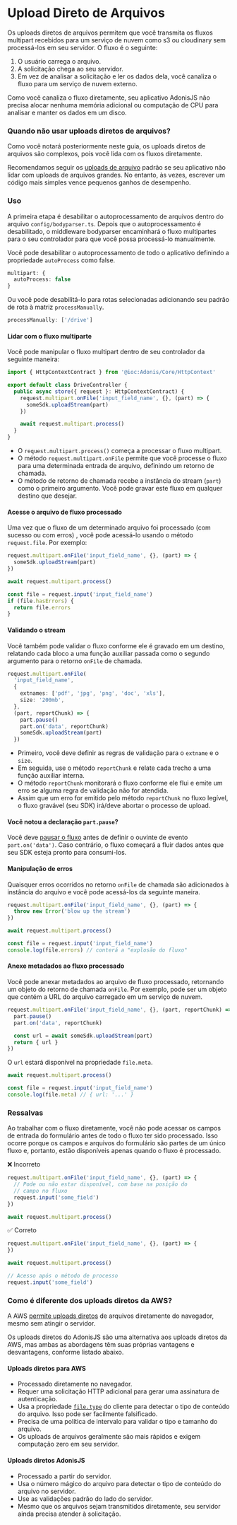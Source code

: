 # Upload Direto de Arquivos

Os uploads diretos de arquivos permitem que você transmita os fluxos multipart recebidos para um serviço de nuvem como 
s3 ou cloudinary sem processá-los em seu servidor. O fluxo é o seguinte:

1. O usuário carrega o arquivo.
2. A solicitação chega ao seu servidor.
3. Em vez de analisar a solicitação e ler os dados dela, você canaliza o fluxo para um serviço de nuvem externo.

Como você canaliza o fluxo diretamente, seu aplicativo AdonisJS não precisa alocar nenhuma memória adicional ou 
computação de CPU para analisar e manter os dados em um disco.

### Quando não usar uploads diretos de arquivos?
Como você notará posteriormente neste guia, os uploads diretos de arquivos são complexos, pois você lida com os fluxos diretamente.

Recomendamos seguir os [uploads de arquivo](/doc/http/file-uploads.md) padrão se seu aplicativo não lidar com uploads de arquivos grandes. 
No entanto, às vezes, escrever um código mais simples vence pequenos ganhos de desempenho.

### Uso
A primeira etapa é desabilitar o autoprocessamento de arquivos dentro do arquivo `config/bodyparser.ts`. Depois que o autoprocessamento é 
desabilitado, o middleware bodyparser encaminhará o fluxo multipartes para o seu controlador para que você possa processá-lo manualmente.

Você pode desabilitar o autoprocessamento de todo o aplicativo definindo a propriedade `autoProcess` como false.

```ts
multipart: {
  autoProcess: false
}
```

Ou você pode desabilitá-lo para rotas selecionadas adicionando seu padrão de rota à matriz `processManually`.

```ts
processManually: ['/drive']
```

#### Lidar com o fluxo multiparte
Você pode manipular o fluxo multipart dentro de seu controlador da seguinte maneira:

```ts
import { HttpContextContract } from '@ioc:Adonis/Core/HttpContext'

export default class DriveController {
  public async store({ request }: HttpContextContract) {
    request.multipart.onFile('input_field_name', {}, (part) => {
      someSdk.uploadStream(part)
    })

    await request.multipart.process()
  }
}
```

* O `request.multipart.process()` começa a processar o fluxo multipart.
* O método `request.multipart.onFile` permite que você processe o fluxo para uma determinada entrada de arquivo, definindo um retorno de chamada.
* O método de retorno de chamada recebe a instância do stream (`part`) como o primeiro argumento. Você pode gravar este fluxo em 
  qualquer destino que desejar.
 
#### Acesse o arquivo de fluxo processado
Uma vez que o fluxo de um determinado arquivo foi processado (com sucesso ou com erros) , você pode acessá-lo usando o método `request.file`. Por exemplo:

```ts
request.multipart.onFile('input_field_name', {}, (part) => {
  someSdk.uploadStream(part)
})

await request.multipart.process()

const file = request.input('input_field_name')
if (file.hasErrors) {
  return file.errors
}
```

#### Validando o stream
Você também pode validar o fluxo conforme ele é gravado em um destino, relatando cada bloco a uma função auxiliar passada como o segundo 
argumento para o retorno `onFile` de chamada.

```ts
request.multipart.onFile(
  'input_field_name',
  {
    extnames: ['pdf', 'jpg', 'png', 'doc', 'xls'],
    size: '200mb',  
  },
  (part, reportChunk) => {
    part.pause()
    part.on('data', reportChunk)
    someSdk.uploadStream(part)
  })
```

* Primeiro, você deve definir as regras de validação para o `extname` e o `size`.
* Em seguida, use o método `reportChunk` e relate cada trecho a uma função auxiliar interna.
* O método `reportChunk` monitorará o fluxo conforme ele flui e emite um erro se alguma regra de validação não for atendida.
* Assim que um erro for emitido pelo método `reportChunk` no fluxo legível, o fluxo gravável (seu SDK) irá/deve abortar o processo de upload.

#### Você notou a declaração `part.pause`?
Você deve [pausar o fluxo](https://nodejs.org/api/stream.html#stream_event_data) antes de definir o ouvinte de evento `part.on('data')`. 
Caso contrário, o fluxo começará a fluir dados antes que seu SDK esteja pronto para consumi-los.

#### Manipulação de erros
Quaisquer erros ocorridos no retorno `onFile` de chamada são adicionados à instância do arquivo e você pode acessá-los da seguinte maneira.

```ts
request.multipart.onFile('input_field_name', {}, (part) => {
  throw new Error('blow up the stream')
})

await request.multipart.process()

const file = request.input('input_field_name')
console.log(file.errors) // conterá a "explosão do fluxo"
```

#### Anexe metadados ao fluxo processado
Você pode anexar metadados ao arquivo de fluxo processado, retornando um objeto do retorno de chamada `onFile`. Por exemplo, pode ser um objeto 
que contém a URL do arquivo carregado em um serviço de nuvem.

```ts
request.multipart.onFile('input_field_name', {}, (part, reportChunk) => {
  part.pause()
  part.on('data', reportChunk)

  const url = await someSdk.uploadStream(part)
  return { url }
})
```

O `url` estará disponível na propriedade `file.meta`.

```ts
await request.multipart.process()

const file = request.input('input_field_name')
console.log(file.meta) // { url: '...' }
```

### Ressalvas
Ao trabalhar com o fluxo diretamente, você não pode acessar os campos de entrada do formulário antes de todo o fluxo ter sido processado. Isso ocorre porque os campos e arquivos do formulário são partes de um único fluxo e, portanto, estão disponíveis apenas quando o fluxo é processado.

 ❌ Incorreto
```ts
request.multipart.onFile('input_field_name', {}, (part) => {
  // Pode ou não estar disponível, com base na posição do 
  // campo no fluxo
  request.input('some_field')
})

await request.multipart.process()
```

 ✅ Correto
```ts
request.multipart.onFile('input_field_name', {}, (part) => {
})

await request.multipart.process()

// Acesso após o método de processo
request.input('some_field')
```

### Como é diferente dos uploads diretos da AWS?
A AWS [permite uploads diretos](https://aws.amazon.com/blogs/compute/uploading-to-amazon-s3-directly-from-a-web-or-mobile-application/) de arquivos diretamente 
do navegador, mesmo sem atingir o servidor.

Os uploads diretos do AdonisJS são uma alternativa aos uploads diretos da AWS, mas ambas as abordagens têm suas próprias 
vantagens e desvantagens, conforme listado abaixo.

#### Uploads diretos para AWS

* Processado diretamente no navegador.
* Requer uma solicitação HTTP adicional para gerar uma assinatura de autenticação.
* Usa a propriedade [`file.type`](https://developer.mozilla.org/en-US/docs/Web/API/File/type) do cliente para detectar o tipo de conteúdo do arquivo. Isso pode ser facilmente falsificado.
* Precisa de uma política de intervalo para validar o tipo e tamanho do arquivo.
* Os uploads de arquivos geralmente são mais rápidos e exigem computação zero em seu servidor.

#### Uploads diretos AdonisJS

* Processado a partir do servidor.
* Usa o número mágico do arquivo para detectar o tipo de conteúdo do arquivo no servidor.
* Use as validações padrão do lado do servidor.
* Mesmo que os arquivos sejam transmitidos diretamente, seu servidor ainda precisa atender à solicitação.
